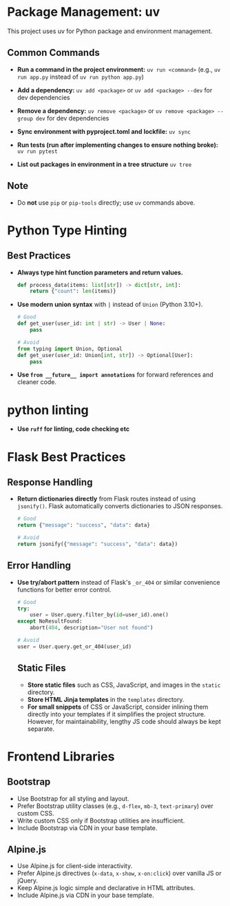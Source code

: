 # Package Management: uv

This project uses uv for Python package and environment management.

## Common Commands
- **Run a command in the project environment:**
  `uv run <command>` (e.g., `uv run app.py` instead of `uv run python app.py`)

- **Add a dependency:**
  `uv add <package>` or `uv add <package> --dev` for dev dependencies

- **Remove a dependency:**
  `uv remove <package>` or `uv remove <package> --group dev` for dev dependencies

- **Sync environment with pyproject.toml and lockfile:**
  `uv sync`

- **Run tests (run after implementing changes to ensure nothing broke):**
  `uv run pytest`

- **List out packages in environment in a tree structure**
  `uv tree`

## Note

- Do **not** use `pip` or `pip-tools` directly; use `uv` commands above.

# Python Type Hinting

## Best Practices
- **Always type hint function parameters and return values.**
  ```python
  def process_data(items: list[str]) -> dict[str, int]:
      return {"count": len(items)}
  ```

- **Use modern union syntax** with `|` instead of `Union` (Python 3.10+).
  ```python
  # Good
  def get_user(user_id: int | str) -> User | None:
      pass

  # Avoid
  from typing import Union, Optional
  def get_user(user_id: Union[int, str]) -> Optional[User]:
      pass
  ```

- **Use `from __future__ import annotations`** for forward references and cleaner code.


# python linting
- **Use `ruff` for linting, code checking etc**


# Flask Best Practices

## Response Handling
- **Return dictionaries directly** from Flask routes instead of using `jsonify()`. Flask automatically converts dictionaries to JSON responses.
  ```python
  # Good
  return {"message": "success", "data": data}

  # Avoid
  return jsonify({"message": "success", "data": data})
  ```

## Error Handling
- **Use try/abort pattern** instead of Flask's `_or_404` or similar convenience functions for better error control.
  ```python
  # Good
  try:
      user = User.query.filter_by(id=user_id).one()
  except NoResultFound:
      abort(404, description="User not found")

  # Avoid
  user = User.query.get_or_404(user_id)
  ```

  ## Static Files

  - **Store static files** such as CSS, JavaScript, and images in the `static` directory.
  - **Store HTML Jinja templates** in the `templates` directory.
  - **For small snippets** of CSS or JavaScript, consider inlining them directly into your templates if it simplifies the project structure. However, for maintainability, lengthy JS code should always be kept separate.

# Frontend Libraries
## Bootstrap
- Use Bootstrap for all styling and layout.
- Prefer Bootstrap utility classes (e.g., `d-flex`, `mb-3`, `text-primary`) over custom CSS.
- Write custom CSS only if Bootstrap utilities are insufficient.
- Include Bootstrap via CDN in your base template.

## Alpine.js
- Use Alpine.js for client-side interactivity.
- Prefer Alpine.js directives (`x-data`, `x-show`, `x-on:click`) over vanilla JS or jQuery.
- Keep Alpine.js logic simple and declarative in HTML attributes.
- Include Alpine.js via CDN in your base template.
